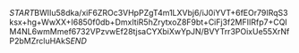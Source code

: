 $START$BWIIu58dka/xiF6ZROc3VHpPZgT4m1LXVbj6/iJ0iYVT+6fEOr79IRqS3ksx+hg+WwXX+I6850f0db+DmxItiR5hZrytxoZ8F9bt+CiFj3f2MFIIRfp7+CQIM4NL6wmMmef6732VPzvwEf28tjsaCYXbiXwYpJN/BVYTrr3POixUe55XrNfP2bMZrcluHAkS$END$
